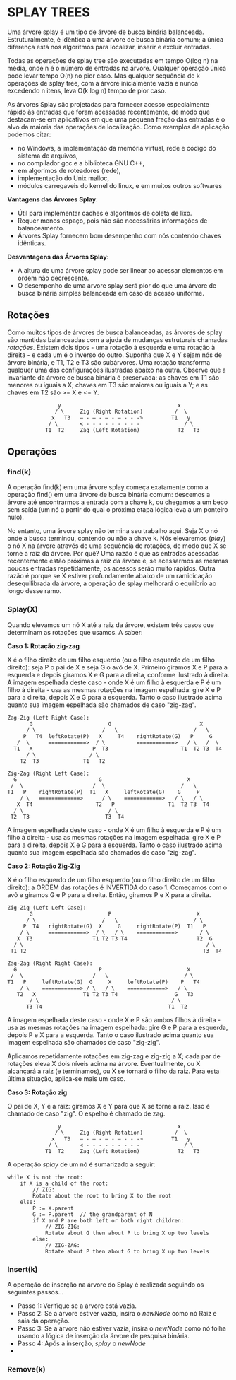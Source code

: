 # SPLAY TREES

Uma árvore splay é um tipo de árvore de busca binária balanceada. Estruturalmente, é idêntica a uma árvore de busca binária comum; a única diferença está nos algoritmos para localizar, inserir e excluir entradas.

Todas as operações de splay tree são executadas em tempo O(log n) na média, onde n é o número de entradas na árvore. Qualquer operação única pode levar tempo O(n) no pior caso. Mas qualquer sequência de k operações de splay tree, com a árvore inicialmente vazia e nunca excedendo n itens, leva O(k log n) tempo de pior caso.

As árvores Splay são projetadas para fornecer acesso especialmente rápido às entradas que foram acessadas recentemente, de modo que destacam-se em aplicativos em que uma pequena fração das entradas é o alvo da maioria das operações de localização. Como exemplos de
aplicação podemos citar:

- no Windows, a implementação da memória virtual, rede e código do sistema de arquivos,
- no compilador gcc e a biblioteca GNU C++,
- em algorimos de roteadores (rede),
- implementação do Unix malloc, 
- módulos carregaveis do kernel do linux, e em muitos outros softwares

**Vantagens das Árvores Splay**:

- Útil para implementar caches e algoritmos de coleta de lixo.
- Requer menos espaço, pois não são necessárias informações de balanceamento.
- Árvores Splay fornecem bom desempenho com nós contendo chaves idênticas.

**Desvantagens das Árvores Splay**:

- A altura de uma árvore splay pode ser linear ao acessar elementos em ordem não decrescente.
- O desempenho de uma árvore splay será pior do que uma árvore de busca binária simples balanceada em caso de acesso uniforme.

## Rotações

Como muitos tipos de árvores de busca balanceadas, as árvores de splay são mantidas balanceadas com a ajuda de mudanças estruturais chamadas *rotações*. Existem dois tipos - uma rotação à esquerda e uma rotação à direita - e cada um é o inverso do outro. Suponha que X e Y sejam nós de árvore binária, e T1, T2 e T3 são subárvores. Uma rotação transforma qualquer uma das configurações ilustradas abaixo na outra. Observe que a invariante da árvore de busca binária é preservada: as chaves em T1 são menores ou iguais a X; chaves em T3 são maiores ou iguais a Y; e as chaves em T2 são >= X e <= Y.
```
                y                                     x
               / \     Zig (Right Rotation)          /  \
              x   T3   – - – - – - – - - ->         T1   y 
             / \       < - - - - - - - - -              / \
            T1  T2     Zag (Left Rotation)            T2   T3
```

## Operações

### find(k)

A operação find(k) em uma árvore splay começa exatamente como a operação find() em uma árvore de busca binária comum: descemos a árvore até encontrarmos a entrada com a chave k, ou chegamos a um beco sem saída (um nó a partir do qual o próxima etapa lógica leva a um ponteiro nulo).

No entanto, uma árvore splay não termina seu trabalho aqui. Seja X o nó onde a busca terminou, contendo ou não a chave k. Nós elevaremos (*play*) o nó X na árvore através de uma sequência de rotações, de modo que X se torne a raiz da árvore. Por quê? Uma razão é que as entradas acessadas recentemente estão próximas à raiz da árvore e, se acessarmos as mesmas poucas entradas repetidamente, os acessos serão muito rápidos. Outra razão é porque se X estiver profundamente abaixo de um ramidicação desequilibrada da árvore, a operação de splay melhorará o equilíbrio ao longo desse ramo.

### Splay(X)

Quando elevamos um nó X até a raiz da árvore, existem três casos que determinam as rotações que usamos. A saber:

**Caso 1: Rotação zig-zag**

X é o filho direito de um filho esquerdo (ou o filho esquerdo de um filho direito): seja P o pai de X e seja G o avô de X.
Primeiro giramos X e P para a esquerda e depois giramos X e G para a direita, conforme ilustrado à direita. A imagem espelhada deste caso - onde X é um filho à esquerda e P é um filho à direita - usa as mesmas rotações na imagem espelhada: gire X e P para a direita, depois X e G para a esquerda. Tanto o caso ilustrado acima quanto sua imagem espelhada são chamados de caso "zig-zag".
```
Zag-Zig (Left Right Case):
       G                        G                            X       
      / \                     /   \                        /   \      
     P   T4  leftRotate(P)   X     T4    rightRotate(G)   P     G     
   /  \      ============>  / \          ============>   / \   /  \    
  T1   X                   P  T3                       T1  T2 T3  T4 
      / \                 / \                                       
    T2  T3              T1   T2                                     

Zig-Zag (Right Left Case):
  G                          G                           X       
 /  \                      /  \                        /   \      
T1   P    rightRotate(P)  T1   X     leftRotate(G)    G     P
    / \   =============>      / \    ============>   / \   / \   
   X  T4                    T2   P                 T1  T2 T3  T4
  / \                           / \                
 T2  T3                        T3  T4  

```

A imagem espelhada deste caso - onde X é um filho à esquerda e P é um filho à direita - usa as mesmas rotações na imagem espelhada: gire X e P para a direita, depois X e G para a esquerda. Tanto o caso ilustrado acima quanto sua imagem espelhada são chamados de caso "zig-zag".

**Caso 2: Rotação Zig-Zig**

X é o filho esquerdo de um filho esquerdo (ou o filho direito de um filho direito): a ORDEM das rotações é INVERTIDA do caso 1. Começamos com o avô e giramos G e P para a direita. Então, giramos P e X para a direita.
```
Zig-Zig (Left Left Case):
       G                        P                           X       
      / \                     /   \                        / \      
     P  T4   rightRotate(G)  X     G     rightRotate(P)  T1   P     
    / \      ============>  / \   / \    ============>       / \    
   X  T3                   T1 T2 T3 T4                      T2  G
  / \                                                          / \ 
 T1 T2                                                        T3  T4 

Zag-Zag (Right Right Case):
  G                          P                           X       
 /  \                      /   \                        / \      
T1   P     leftRotate(G)  G     X     leftRotate(P)    P   T4
    / \    ============> / \   / \    ============>   / \   
   T2   X               T1 T2 T3 T4                  G   T3
       / \                                          / \ 
      T3 T4                                        T1  T2

```

A imagem espelhada deste caso - onde X e P são ambos filhos à direita - usa as mesmas rotações na imagem espelhada: gire G e P para a esquerda, depois P e X para a esquerda. Tanto o caso ilustrado acima quanto sua imagem espelhada são chamados de caso "zig-zig".

Aplicamos repetidamente rotações em zig-zag e zig-zig a X; cada par de rotações eleva X dois níveis acima na árvore. Eventualmente, ou X alcançará a raiz (e terminamos), ou X se tornará o filho da raiz. Para esta última situação, aplica-se mais um caso.

**Caso 3: Rotação zig**

O pai de X, Y é a raiz: giramos X e Y para que X se torne a raiz. Isso é chamado de caso "zig". O espelho é chamado de zag.

```
                y                                     x
               / \     Zig (Right Rotation)          /  \
              x   T3   – - – - – - – - - ->         T1   y 
             / \       < - - - - - - - - -              / \
            T1  T2     Zag (Left Rotation)            T2   T3
```

A operação *splay* de um nó é sumarizado a seguir:

```
while X is not the root:
    if X is a child of the root:
        // ZIG:
        Rotate about the root to bring X to the root
    else:
        P := X.parent
        G := P.parent  // the grandparent of N
        if X and P are both left or both right children:
            // ZIG-ZIG:
            Rotate about G then about P to bring X up two levels
        else:
            // ZIG-ZAG:
            Rotate about P then about G to bring X up two levels
```
### Insert(k)

A operação de inserção na árvore do Splay é realizada seguindo os seguintes passos...

 - Passo 1: Verifique se a árvore está vazia.
 - Passo 2: Se a árvore estiver vazia, insira o *newNode* como nó Raiz e saia da operação.
 - Passo 3: Se a árvore não estiver vazia, insira o *newNode* como nó folha usando a lógica de inserção da árvore de pesquisa binária.
 - Passo 4: Após a inserção, *splay* o *newNode*
 -
### Remove(k)
